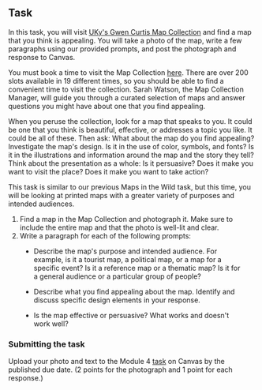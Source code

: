 <h2>Task</h2>

In this task, you will visit [UKy's Gwen Curtis Map Collection](https://libguides.uky.edu/maps) and find a map that you think is appealing. You will take a photo of the map, write a few paragraphs using our provided prompts, and post the photograph and response to Canvas.

You must book a time to visit the Map Collection [here](https://libcal.uky.edu/calendar/geo109). There are over 200 slots available in 19 different times, so you should be able to find a convenient time to visit the collection. Sarah Watson, the Map Collection Manager, will guide you through a curated selection of maps and answer questions you might have about one that you find appealing.

When you peruse the collection, look for a map that speaks to you. It could be one that you think is beautiful, effective, or addresses a topic you like. It could be all of these. Then ask: What about the map do you find appealing? Investigate the map's design. Is it in the use of color, symbols, and fonts? Is it in the illustrations and information around the map and the story they tell? Think about the presentation as a whole: Is it persuasive? Does it make you want to visit the place? Does it make you want to take action?

This task is similar to our previous Maps in the Wild task, but this time, you will be looking at printed maps with a greater variety of purposes and intended audiences.

<div class="doc-instructions">

1. Find a map in the Map Collection and photograph it. Make sure to include the entire map and that the photo is well-lit and clear.
2. Write a paragraph for each of the following prompts:
<div style="padding-left: 2em;padding-right: 2em;">

- Describe the map's purpose and intended audience. For example, is it a tourist map, a political map, or a map for a specific event? Is it a reference map or a thematic map? Is it for a general audience or a particular group of people?
- Describe what you find appealing about the map. Identify and discuss specific design elements in your response.
- Is the map effective or persuasive? What works and doesn't work well?
  </div>

    </div>

<h3>Submitting the task</h3>

Upload your photo and text to the Module 4 [task](https://uk.instructure.com/courses/2065404/assignments/11551939?module_item_id=26769256) on Canvas by the published due date. (2 points for the photograph and 1 point for each response.)
